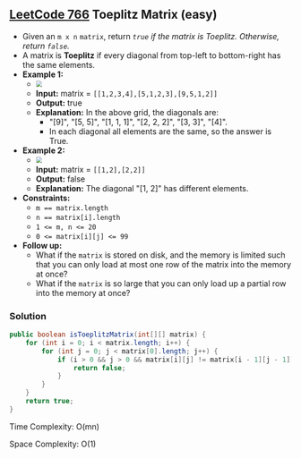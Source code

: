 ## [LeetCode 766](https://leetcode.com/problems/toeplitz-matrix/) Toeplitz Matrix (easy)

- Given an `m x n` `matrix`, return _`true` if the matrix is Toeplitz. Otherwise, return `false`._
- A matrix is **Toeplitz** if every diagonal from top-left to bottom-right has the same elements.
- **Example 1:**
    - <img src="https://assets.leetcode.com/uploads/2020/11/04/ex1.jpg" style="zoom:67%;" />
    - **Input:** matrix = `[[1,2,3,4],[5,1,2,3],[9,5,1,2]]`
    - **Output:** true
    - **Explanation:** In the above grid, the diagonals are:
        - "[9]", "[5, 5]", "[1, 1, 1]", "[2, 2, 2]", "[3, 3]", "[4]".
        - In each diagonal all elements are the same, so the answer is True.
- **Example 2:**
    - <img src="https://assets.leetcode.com/uploads/2020/11/04/ex2.jpg" style="zoom:67%;" />
    - **Input:** matrix = `[[1,2],[2,2]]`
    - **Output:** false
    - **Explanation:** The diagonal "[1, 2]" has different elements.
- **Constraints:**
    -   `m == matrix.length`
    -   `n == matrix[i].length`
    -   `1 <= m, n <= 20`
    -   `0 <= matrix[i][j] <= 99`
- **Follow up:**
    -   What if the `matrix` is stored on disk, and the memory is limited such that you can only load at most one row of the matrix into the memory at once?
    -   What if the `matrix` is so large that you can only load up a partial row into the memory at once?

### Solution

```java
public boolean isToeplitzMatrix(int[][] matrix) {
    for (int i = 0; i < matrix.length; i++) {
        for (int j = 0; j < matrix[0].length; j++) {
            if (i > 0 && j > 0 && matrix[i][j] != matrix[i - 1][j - 1]) {
                return false;
            }
        }
    }
    return true;
}
```

Time Complexity: O(mn)

Space Complexity: O(1)